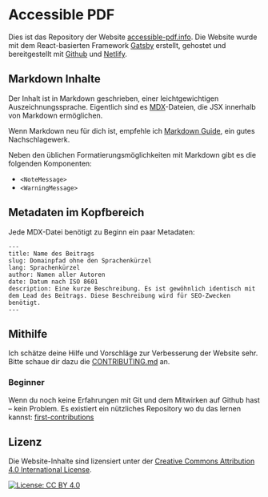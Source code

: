 # Accessible PDF

Dies ist das Repository der Website [accessible-pdf.info](https://accessible-pdf.info/de). Die Website wurde mit dem React-basierten Framework [Gatsby](https://www.gatsbyjs.com/) erstellt, gehostet und bereitgestellt mit [Github](https://github.com/) und [Netlify](https://www.netlify.com/). 

## Markdown Inhalte

Der Inhalt ist in Markdown geschrieben, einer leichtgewichtigen Auszeichnungssprache. Eigentlich sind es [MDX](https://mdxjs.com/)-Dateien, die JSX innerhalb von Markdown ermöglichen.

Wenn Markdown neu für dich ist, empfehle ich [Markdown Guide](https://www.markdownguide.org/), ein gutes Nachschlagewerk.

Neben den üblichen Formatierungsmöglichkeiten mit Markdown gibt es die folgenden Komponenten:

- `<NoteMessage>` 
- `<WarningMessage>`

## Metadaten im Kopfbereich

Jede MDX-Datei benötigt zu Beginn ein paar Metadaten:

```
---
title: Name des Beitrags
slug: Domainpfad ohne den Sprachenkürzel
lang: Sprachenkürzel
author: Namen aller Autoren
date: Datum nach ISO 8601
description: Eine kurze Beschreibung. Es ist gewöhnlich identisch mit dem Lead des Beitrags. Diese Beschreibung wird für SEO-Zwecken benötigt.
---
```

## Mithilfe

Ich schätze deine Hilfe und Vorschläge zur Verbesserung der Website sehr. Bitte schaue dir dazu die [CONTRIBUTING.md](CONTRIBUTING.md#de) an.

### Beginner

Wenn du noch keine Erfahrungen mit Git und dem Mitwirken auf Github hast – kein Problem. Es existiert ein nützliches Repository wo du das lernen kannst: [first-contributions](https://github.com/firstcontributions/first-contributions)

## Lizenz

Die Website-Inhalte sind lizensiert unter der [Creative Commons Attribution 4.0 International License](http://creativecommons.org/licenses/by/4.0/).

[![License: CC BY 4.0](https://img.shields.io/badge/License-CC%20BY%204.0-lightgrey.svg)](https://creativecommons.org/licenses/by/4.0/) 